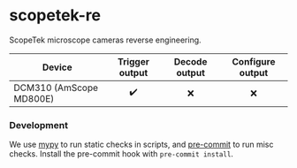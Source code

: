 # scopetek-re

ScopeTek microscope cameras reverse engineering.

| Device                  | Trigger output     | Decode output | Configure output |
| ----------------------- |:------------------:|:-------------:|:----------------:|
| DCM310 (AmScope MD800E) | :heavy_check_mark: | :x:           | :x:              |


### Development

We use [mypy](http://mypy-lang.org/) to run static checks in scripts, and
[pre-commit](https://pre-commit.com/) to run misc checks. Install the pre-commit
hook with `pre-commit install`.
